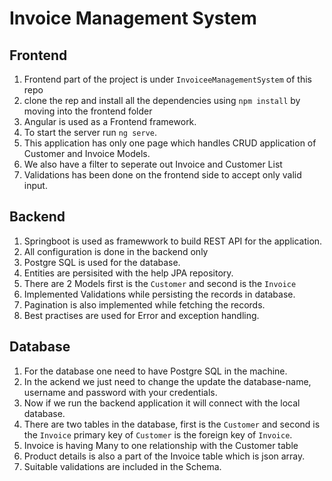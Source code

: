 # Invoice Management System

## Frontend 
1. Frontend part of the project is under `InvoiceeManagementSystem` of this repo
2. clone the rep and install all the dependencies using `npm install` by moving into the frontend folder
3. Angular is used as a Frontend framework.
4. To start the server run `ng serve`.
5. This application has only one page which handles CRUD application of Customer and Invoice Models.
6. We also have a filter to seperate out Invoice and Customer List
7. Validations has been done on the frontend side to accept only valid input.
   

 ## Backend 
 1. Springboot is used as framewwork to build REST API for the application.
 2. All configuration is done in the backend only
 3. Postgre SQL is used for the database.
 4. Entities are persisited with the help JPA repository.
 5. There are 2 Models first is the `Customer` and second is the `Invoice`
 6. Implemented Validations while persisting the records in database.
 7. Pagination is also implemented while fetching the records.
 8. Best practises are used for Error and exception handling.

  ## Database 
  1. For the database one need to have Postgre SQL in the machine.
  2. In the ackend we just need to change the update the database-name, username and password with your credentials.
  3. Now if we run the backend application it will connect with the local database.
  4. There are two tables in the database, first is the `Customer` and second is the `Invoice` primary key of `Customer` is the foreign key of `Invoice`.
  5. Invoice is having Many to one relationship with the Customer table
  6. Product details is also a part of the Invoice table which is json array.
  7. Suitable validations are included in the Schema.
     
 
